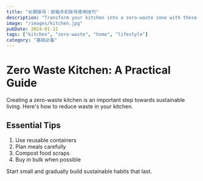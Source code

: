 ```yaml
---
title: "长期保号：邮箱手机账号使用技巧"
description: "Transform your kitchen into a zero-waste zone with these practical tips."
image: "/images/kitchen.jpg"
pubDate: 2024-01-12
tags: ["kitchen", "zero-waste", "home", "lifestyle"]
category: "基础必备"
---
```


# Zero Waste Kitchen: A Practical Guide

Creating a zero-waste kitchen is an important step towards sustainable living. Here's how to reduce waste in your kitchen.

## Essential Tips

1. Use reusable containers
2. Plan meals carefully
3. Compost food scraps
4. Buy in bulk when possible

Start small and gradually build sustainable habits that last.